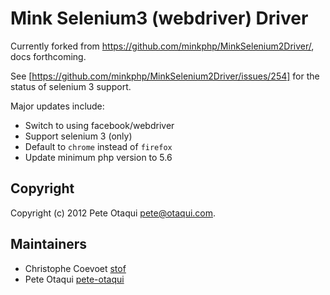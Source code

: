 Mink Selenium3 (webdriver) Driver
=================================

Currently forked from https://github.com/minkphp/MinkSelenium2Driver/, docs forthcoming.

See [https://github.com/minkphp/MinkSelenium2Driver/issues/254] for the status of selenium 3 support.

Major updates include:

 - Switch to using facebook/webdriver
 - Support selenium 3 (only)
 - Default to `chrome` instead of `firefox`
 - Update minimum php version to 5.6

Copyright
---------

Copyright (c) 2012 Pete Otaqui <pete@otaqui.com>.

Maintainers
-----------

* Christophe Coevoet [stof](https://github.com/stof)
* Pete Otaqui [pete-otaqui](http://github.com/pete-otaqui)
